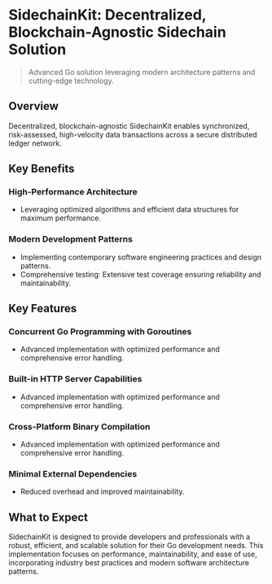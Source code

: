 <!-- fallback_SidechainKit_20251002182704_40864 -->

# SidechainKit: Decentralized, Blockchain-Agnostic Sidechain Solution
> Advanced Go solution leveraging modern architecture patterns and cutting-edge technology.

## Overview
Decentralized, blockchain-agnostic SidechainKit enables synchronized, risk-assessed, high-velocity data transactions across a secure distributed ledger network.

## Key Benefits
### High-Performance Architecture
* Leveraging optimized algorithms and efficient data structures for maximum performance.

### Modern Development Patterns
* Implementing contemporary software engineering practices and design patterns.
* Comprehensive testing: Extensive test coverage ensuring reliability and maintainability.

## Key Features
### Concurrent Go Programming with Goroutines
* Advanced implementation with optimized performance and comprehensive error handling.

### Built-in HTTP Server Capabilities
* Advanced implementation with optimized performance and comprehensive error handling.

### Cross-Platform Binary Compilation
* Advanced implementation with optimized performance and comprehensive error handling.

### Minimal External Dependencies
* Reduced overhead and improved maintainability.

## What to Expect
SidechainKit is designed to provide developers and professionals with a robust, efficient, and scalable solution for their Go development needs. This implementation focuses on performance, maintainability, and ease of use, incorporating industry best practices and modern software architecture patterns.